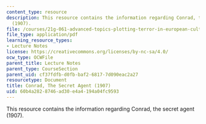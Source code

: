```yaml
---
content_type: resource
description: This resource contains the information regarding Conrad, the secret agent
  (1907).
file: /courses/21g-061-advanced-topics-plotting-terror-in-european-culture-spring-2004/60b4a2828746ad30e4a4194a04fc9593_MIT21G_061S04_conrad.pdf
file_type: application/pdf
learning_resource_types:
- Lecture Notes
license: https://creativecommons.org/licenses/by-nc-sa/4.0/
ocw_type: OCWFile
parent_title: Lecture Notes
parent_type: CourseSection
parent_uid: cf37fdfb-d0fb-baf2-6817-7d090eac2a27
resourcetype: Document
title: Conrad, The Secret Agent (1907)
uid: 60b4a282-8746-ad30-e4a4-194a04fc9593
---
```

This resource contains the information regarding Conrad, the secret agent (1907).